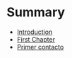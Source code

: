 # Summary

* [Introduction](README.md)
* [First Chapter](chapter1.md)
* [Primer contacto](primer-contacto.md)

